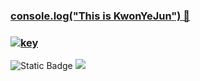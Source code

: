 ### <a href="https://mymain-e6d56.web.app/">console.log("This is KwonYeJun") 👋</a>

### <a href="http://monkeyhappy.kro.kr/"> ![key](https://github.com/KwonYeJun/KwonYeJun/assets/124134155/8b151e0a-890b-4a3b-93ef-3812c930c92a)</a>

![Static Badge](https://img.shields.io/badge/:badgeContent)
<img src="https://img.shields.io/badge/이름-색상코드?style=flat-square&logo=로고명&logoColor=로고색"/>

<!--
**KwonYeJun/KwonYeJun** is a ✨ _special_ ✨ repository because its `README.md` (this file) appears on your GitHub profile.

Here are some ideas to get you started:

- 🔭 I’m currently working on ...
- 🌱 I’m currently learning ...
- 👯 I’m looking to collaborate on ...
- 🤔 I’m looking for help with ...
- 💬 Ask me about ...
- 📫 How to reach me: ...
- 😄 Pronouns: ...
- ⚡ Fun fact: ...
-->

